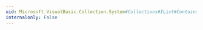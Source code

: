 ```yaml
---
uid: Microsoft.VisualBasic.Collection.System#Collections#IList#Contains(System.Object)
internalonly: False
---
```

